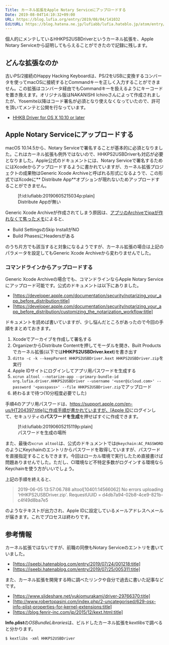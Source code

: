 ```yaml
---
Title: カーネル拡張をApple Notary Serviceにアップロードする
Date: 2019-08-04T14:10:32+09:00
URL: https://blog.lufia.org/entry/2019/08/04/141032
EditURL: https://blog.hatena.ne.jp/lufiabb/lufia.hateblo.jp/atom/entry/10257846132697088764
---
```


個人的にメンテしているHHKPS2USBDriverというカーネル拡張を、Apple Notary Serviceから証明してもらえることができたので記録に残します。

## どんな拡張なのか

古いPS/2接続のHappy Hacking Keyboardは、PS/2をUSBに変換するコンバータを使ってmacOSに接続するとCommandキーを正しく入力することができません。この拡張はコンバータ経由でもCommandキーを扱えるようにキーコードを置き換えます。オリジナル版はNAKANISHI Ichiroさんによって作成されましたが、Yosemite以降はコード署名が必須となり使えなくなっていたので、許可を頂いてメンテと公開を行なっています。

* [HHKB Driver for OS X 10.10 or later](https://github.com/lufia/HHKPS2USBDriver)

## Apple Notary Serviceにアップロードする

macOS 10.14.5から、Notary Serviceで署名することが基本的に必須となりました。これはカーネル拡張も例外ではないので、HHKPS2USBDriverも対応が必要となりました。Apple公式のドキュメントには、Notary Serviceで署名するためにはXcodeからアップロードするように書かれていますが、カーネル拡張プロジェクトの成果物はGeneric Xcode Archiveと呼ばれる形式になるようで、この形式ではXcodeに** Distribute App**オプションが現れないためアップロードすることができません。

<figure class="figure-image figure-image-fotolife" title="Distribute Appが無い">[f:id:lufiabb:20190605215034p:plain]<figcaption>Distribute Appが無い</figcaption></figure>

Generic Xcode Archiveが作成されてしまう原因は、[アプリのArchiveでipaが作れなくて焦ったメモ](https://qiita.com/jollyjoester/items/00720fffaa0fc223a6f4)によると、

* Build SettingsのSkip InstallがNO
* Build PhasesにHeadersがある

のうち片方でも該当すると対象になるようですが、カーネル拡張の場合は上記のパラメータを設定してもGeneric Xcode Archiveから変わりませんでした。

### コマンドラインからアップロードする

Generic Xcode Archiveの場合でも、コマンドラインならApple Notary Serviceにアップロード可能です。公式のドキュメントは以下にありました。

- [https://developer.apple.com/documentation/security/notarizing_your_app_before_distribution:title]
- [https://developer.apple.com/documentation/security/notarizing_your_app_before_distribution/customizing_the_notarization_workflow:title]

ドキュメントを読めば書いていますが、少し悩んだところがあったので今回の手順をまとめておきます。

1. Xcodeでアーカイブを作成して署名する
2. OrganizerからDistribute Contentを押してモーダルを開き、Built Productsでカーネル拡張(以下では**HHKPS2USBDriver.kext**)を書き出す
3. `ditto -c -k --keepParent HHKPS2USBDriver.kext HHKPS2USBDriver.zip`を実行
4. Apple IDサイトにログインしてアプリ用パスワードを生成する
5. `xcrun altool --notarize-app --primary-bundle-id org.lufia.driver.HHKPS2USBDriver --username '<user@icloud.com>' --password '<passpass>' --file HHKPS2USBDriver.zip`でアップロード
6. 終わるまで待つ(10分程度必要でした)

手順4のアプリ用パスワードは、[https://support.apple.com/en-us/HT204397:title]に作成手順が書かれていますが、[Apple ID](https://appleid.apple.com/account/manage)にログインして、セキュリティの**パスワードを生成**を押せばすぐに作成できます。

<figure class="figure-image figure-image-fotolife" title="パスワードを生成の場所">[f:id:lufiabb:20190605215119p:plain]<figcaption>パスワードを生成の場所</figcaption></figure>

また、最後の`xcrun altool`は、公式のドキュメントでは`@keychain:AC_PASSWORD`のようにKeychainのエントリからパスワードを取得していますが、パスワードを直接指定することもできます。今回はローカル環境で実行したため直接書けば問題ありませんでした。ただし、CI環境など不特定多数がログインする環境ならKeychainを使う方がいいでしょう。

上記の手順を終えると、

> 2019-06-05 13:57:06.788 altool[10401:14566062] No errors uploading 'HHKPS2USBDriver.zip'.
> RequestUUID = d4db7a94-02b8-4ce9-821b-c4f49d8ba7e5

のようなテキストが出力され、Apple IDに設定しているメールアドレスへメールが届きます。これでプロセスは終わりです。

## 参考情報

カーネル拡張ではないですが、前職の同僚もNotary Serviceのエントリを書いていました。

* [https://iseebi.hatenablog.com/entry/2019/07/24/001218:title]
* [https://iseebi.hatenablog.com/entry/2019/07/25/005311:title]

また、カーネル拡張を開発する時に調べたリンクや自分で過去に書いた記事などです。

* [https://www.slideshare.net/yukiomurakami/driver-29766370:title]
* [http://www.robertopasini.com/index.php/2-uncategorised/629-osx-info-plist-properties-for-kernel-extensions:title]
* [https://blog.fenrir-inc.com/jp/2015/12/kext.html:title]

**Info.plist**の*OSBundleLibraries*は、ビルドしたカーネル拡張を*kextlibs*で調べると分かります。

```console
$ kextlibs -xml HHKPS2USBDriver
```
